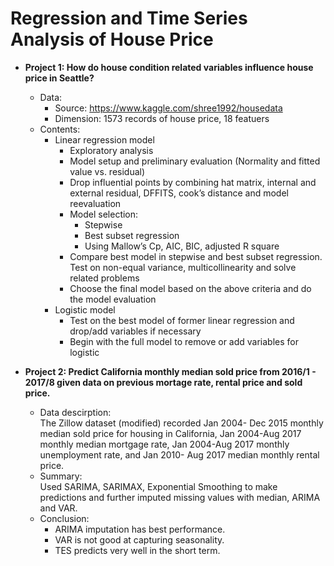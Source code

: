 # Regression and Time Series Analysis of House Price  
- **Project 1: How do house condition related variables influence house price in Seattle?**    
 
  - Data: 
    - Source: https://www.kaggle.com/shree1992/housedata
    - Dimension: 1573 records of house price, 18 featuers   
  - Contents:
    - Linear regression model
      - Exploratory analysis
      - Model setup and preliminary evaluation (Normality and fitted value vs. residual)
      - Drop influential points by combining hat matrix, internal and external residual, DFFITS, cook’s distance and model reevaluation
      - Model selection:
        - Stepwise
        - Best subset regression
        - Using Mallow’s Cp, AIC, BIC, adjusted R square
      - Compare best model in stepwise and best subset regression. Test on non-equal variance, multicollinearity and solve related problems
      - Choose the final model based on the above criteria and do the model evaluation
    - Logistic model
      - Test on the best model of former linear regression and drop/add variables if necessary
      - Begin with the full model to remove or add variables for logistic

- **Project 2: Predict California monthly median sold price from 2016/1 - 2017/8 given data on previous mortage rate, rental price and sold price.**
  - Data descirption:   
  The Zillow dataset (modified) recorded Jan 2004- Dec 2015 monthly median sold price for housing in California, Jan 2004-Aug 2017 monthly median mortgage rate, Jan 2004-Aug 2017 monthly unemployment rate, and Jan 2010- Aug 2017 median monthly rental price.  
  - Summary:  
  Used SARIMA, SARIMAX, Exponential Smoothing to make predictions and further imputed missing values with median, ARIMA and VAR. 
  - Conclusion:   
    - ARIMA imputation has best performance. 
    - VAR is not good at capturing seasonality.
    - TES predicts very well in the short term.
